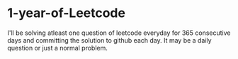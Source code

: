 # 1-year-of-Leetcode
I'll be solving atleast one question of leetcode everyday for 365 consecutive days and committing the solution to github each day. It may be a daily question or just a normal problem.
